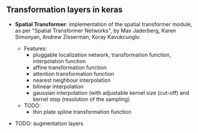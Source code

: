## Transformation layers in keras

* **Spatial Transformer**: implementation of the spatial transformer module, as per "Spatial Transformer Networks", by Max Jaderberg, Karen Simonyan, Andrew Zisserman, Koray Kavukcuoglu
	* Features:
		* pluggable localization network, transformation function, interpolation function
		* affine transformation function
		* attention transformation function
		* nearest neighbour interpolation
		* bilinear interpolation
		* gaussian interpolation (with adjustable kernel size (cut-off) and kernel step (resolution of the sampling)
	* TODO:
		* thin plate spline transformation function

* TODO: augmentation layers

